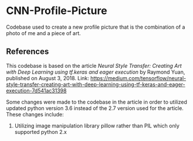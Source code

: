 # CNN-Profile-Picture
Codebase used to create a new profile picture that is the combination of a photo of me and a piece of art.

## References
This codebase is based on the article *Neural Style Transfer: Creating Art with Deep Learning using tf.keras and eager execution* by Raymond Yuan, published on August 3, 2018.
Link: https://medium.com/tensorflow/neural-style-transfer-creating-art-with-deep-learning-using-tf-keras-and-eager-execution-7d541ac31398

Some changes were made to the codebase in the article in order to utilized updated python version 3.6 instead of the 2.7 version used for the article. These changes include:
1. Utilizing image manipulation library pillow rather than PIL which only supported python 2.x